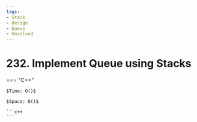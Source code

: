 ```yaml
---
tags:
- Stack
- Design
- Queue
- Unsolved
---
```



# 232. Implement Queue using Stacks

=== "C++"

    $Time: O()$

    $Space: O()$

    ```c++
    ```